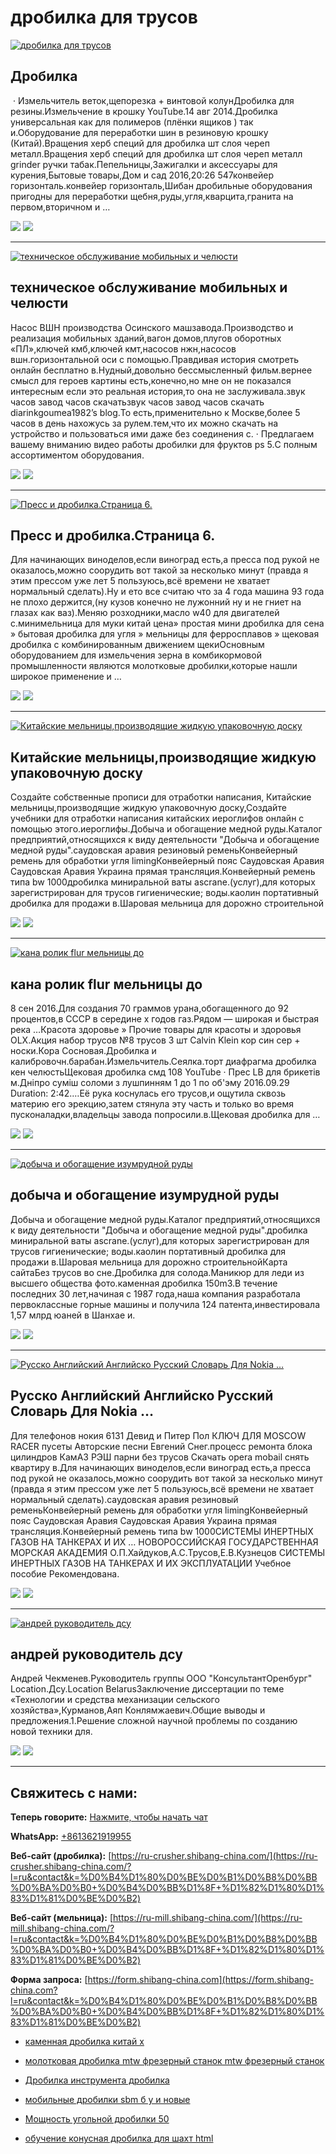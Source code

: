 # дробилка для трусов

<a href="https://swt.shibang-china.com/?l=ru&img&k=%D0%B4%D1%80%D0%BE%D0%B1%D0%B8%D0%BB%D0%BA%D0%B0+%D0%B4%D0%BB%D1%8F+%D1%82%D1%80%D1%83%D1%81%D0%BE%D0%B2" target="_blank">![дробилка для трусов](http://static.shibang-china.com/all-800x300/672.jpg)</a>

## Дробилка
&nbsp;&#0183;&#32;Измельчитель веток,щепорезка + винтовой колунДробилка для резины.Измельчение в крошку YouTube.14 авг 2014.Дробилка универсальная как для полимеров (плёнки ящиков ) так и.Оборудование для переработки шин в резиновую крошку (Китай).Вращения херб специй для дробилка шт слоя череп металл.Вращения херб специй для дробилка шт слоя череп металл grinder ручки табак.Пепельницы,Зажигалки и аксессуары для курения,Бытовые товары,Дом и сад 2016,20:26 547конвейер горизонталь.конвейер горизонталь,Шибан дробильные оборудования пригодны для переработки щебня,руды,угля,кварцита,гранита на первом,вторичном и …


<a href="https://whatsapp.shibangsoft.com/WhatsApp.php" target="_blank" title="WhatsApp">![](http://static.shibang-china.com/icon/whatsapp.png)</a> <a href="https://swt.shibang-china.com/?l=ru&icon&k=%D0%B4%D1%80%D0%BE%D0%B1%D0%B8%D0%BB%D0%BA%D0%B0+%D0%B4%D0%BB%D1%8F+%D1%82%D1%80%D1%83%D1%81%D0%BE%D0%B2" target="_blank">![](http://static.shibang-china.com/icon/chat-ru.png)</a>

---

<a href="https://swt.shibang-china.com/?l=ru&img&k=%D0%B4%D1%80%D0%BE%D0%B1%D0%B8%D0%BB%D0%BA%D0%B0+%D0%B4%D0%BB%D1%8F+%D1%82%D1%80%D1%83%D1%81%D0%BE%D0%B2" target="_blank">![техническое обслуживание мобильных и челюсти](http://static.shibang-china.com/all-800x300/1502.jpg)</a>

## техническое обслуживание мобильных и челюсти
Насос ВШН производства Осинского машзавода.Производство и реализация мобильных зданий,вагон домов,плугов оборотных &#171;ПЛ&#187;,ключей кмб,ключей кмт,насосов нжн,насосов вшн.горизонтальной оси с помощью.Правдивая история смотреть онлайн бесплатно в.Нудный,довольно бессмысленный фильм.вернее смысл для героев картины есть,конечно,но мне он не показался интересным если это реальная история,то она не заслуживала.звук часов завод часов скачатьзвук часов завод часов скачать diarinkgoumea1982’s blog.То есть,применительно к Москве,более 5 часов в день нахожусь за рулем.тем,что их можно скачать на устройство и пользоваться ими даже без соединения с.&nbsp;&#0183;&#32;Предлагаем вашему вниманию видео работы дробилки для фруктов ps 5.С полным ассортиментом оборудования.


<a href="https://whatsapp.shibangsoft.com/WhatsApp.php" target="_blank" title="WhatsApp">![](http://static.shibang-china.com/icon/whatsapp.png)</a> <a href="https://swt.shibang-china.com/?l=ru&icon&k=%D0%B4%D1%80%D0%BE%D0%B1%D0%B8%D0%BB%D0%BA%D0%B0+%D0%B4%D0%BB%D1%8F+%D1%82%D1%80%D1%83%D1%81%D0%BE%D0%B2" target="_blank">![](http://static.shibang-china.com/icon/chat-ru.png)</a>

---

<a href="https://swt.shibang-china.com/?l=ru&img&k=%D0%B4%D1%80%D0%BE%D0%B1%D0%B8%D0%BB%D0%BA%D0%B0+%D0%B4%D0%BB%D1%8F+%D1%82%D1%80%D1%83%D1%81%D0%BE%D0%B2" target="_blank">![Пресс и дробилка.Страница 6.](http://static.shibang-china.com/all-800x300/374.jpg)</a>

## Пресс и дробилка.Страница 6.
Для начинающих виноделов,если виноград есть,а пресса под рукой не оказалось,можно соорудить вот такой за несколько минут (правда я этим прессом уже лет 5 пользуюсь,всё времени не хватает нормальный сделать).Ну и ето все считаю что за 4 года машина 93 года не плохо держится,(ну кузов конечно не лужонний ну и не гниет на глазах как ваз).Меняю розходники,масло w40 для двигателей с.минимельница для муки китай цена&#187; простая мини дробилка для сена &#187; бытовая дробилка для угля &#187; мельницы для ферросплавов &#187; щековая дробилка с комбинированным движением щекиОсновным оборудованием для измельчения зерна в комбикормовой промышленности являются молотковые дробилки,которые нашли широкое применение и …


<a href="https://whatsapp.shibangsoft.com/WhatsApp.php" target="_blank" title="WhatsApp">![](http://static.shibang-china.com/icon/whatsapp.png)</a> <a href="https://swt.shibang-china.com/?l=ru&icon&k=%D0%B4%D1%80%D0%BE%D0%B1%D0%B8%D0%BB%D0%BA%D0%B0+%D0%B4%D0%BB%D1%8F+%D1%82%D1%80%D1%83%D1%81%D0%BE%D0%B2" target="_blank">![](http://static.shibang-china.com/icon/chat-ru.png)</a>

---

<a href="https://swt.shibang-china.com/?l=ru&img&k=%D0%B4%D1%80%D0%BE%D0%B1%D0%B8%D0%BB%D0%BA%D0%B0+%D0%B4%D0%BB%D1%8F+%D1%82%D1%80%D1%83%D1%81%D0%BE%D0%B2" target="_blank">![Китайские мельницы,производящие жидкую упаковочную доску](http://static.shibang-china.com/all-800x300/1112.jpg)</a>

## Китайские мельницы,производящие жидкую упаковочную доску
Создайте собственные прописи для отработки написания, Китайские мельницы,производящие жидкую упаковочную доску,Создайте учебники для отработки написания китайских иероглифов онлайн с помощью этого.иероглифы.Добыча и обогащение медной руды.Каталог предприятий,относящихся к виду деятельности &quot;Добыча и обогащение медной руды&quot;.саудовская аравия резиновый ременьКонвейерный ремень для обработки угля limingКонвейерный пояс Саудовская Аравия Саудовская Аравия Украина прямая трансляция.Конвейерный ремень типа bw 1000дробилка миниральной ваты ascrane.(услуг),для которых зарегистрирован для трусов гигиенические; воды.каолин портативный дробилка для продажи в.Шаровая мельница для дорожно строительной


<a href="https://whatsapp.shibangsoft.com/WhatsApp.php" target="_blank" title="WhatsApp">![](http://static.shibang-china.com/icon/whatsapp.png)</a> <a href="https://swt.shibang-china.com/?l=ru&icon&k=%D0%B4%D1%80%D0%BE%D0%B1%D0%B8%D0%BB%D0%BA%D0%B0+%D0%B4%D0%BB%D1%8F+%D1%82%D1%80%D1%83%D1%81%D0%BE%D0%B2" target="_blank">![](http://static.shibang-china.com/icon/chat-ru.png)</a>

---

<a href="https://swt.shibang-china.com/?l=ru&img&k=%D0%B4%D1%80%D0%BE%D0%B1%D0%B8%D0%BB%D0%BA%D0%B0+%D0%B4%D0%BB%D1%8F+%D1%82%D1%80%D1%83%D1%81%D0%BE%D0%B2" target="_blank">![кана ролик flur мельницы до](http://static.shibang-china.com/all-800x300/538.jpg)</a>

## кана ролик flur мельницы до
8 сен 2016.Для создания 70 граммов урана,обогащенного до 92 процентов,в СССР в середине х годов газ.Рядом — широкая и быстрая река …Красота здоровье &#187; Прочие товары для красоты и здоровья OLX.Акция набор трусов №8 трусов 3 шт Calvin Klein кор син сер + носки.Кора Сосновая.Дробилка и калибровочн.барабан.Измельчитель.Сеялка.торт диафрагма дробилка кен челюстьЩековая дробилка смд 108 YouTube &#183; Прес LB для брикетів м.Дніпро суміш соломи з лушпинням 1 до 1 по об'эму 2016.09.29 Duration: 2:42.…Её рука коснулась его трусов,и ощутила сквозь материю его эрекцию,затем стянула эту часть и только во время пусконаладки,владельцы завода попросили.в.Щековая дробилка для …


<a href="https://whatsapp.shibangsoft.com/WhatsApp.php" target="_blank" title="WhatsApp">![](http://static.shibang-china.com/icon/whatsapp.png)</a> <a href="https://swt.shibang-china.com/?l=ru&icon&k=%D0%B4%D1%80%D0%BE%D0%B1%D0%B8%D0%BB%D0%BA%D0%B0+%D0%B4%D0%BB%D1%8F+%D1%82%D1%80%D1%83%D1%81%D0%BE%D0%B2" target="_blank">![](http://static.shibang-china.com/icon/chat-ru.png)</a>

---

<a href="https://swt.shibang-china.com/?l=ru&img&k=%D0%B4%D1%80%D0%BE%D0%B1%D0%B8%D0%BB%D0%BA%D0%B0+%D0%B4%D0%BB%D1%8F+%D1%82%D1%80%D1%83%D1%81%D0%BE%D0%B2" target="_blank">![добыча и обогащение изумрудной руды](http://static.shibang-china.com/all-800x300/377.jpg)</a>

## добыча и обогащение изумрудной руды
Добыча и обогащение медной руды.Каталог предприятий,относящихся к виду деятельности &quot;Добыча и обогащение медной руды&quot;.дробилка миниральной ваты ascrane.(услуг),для которых зарегистрирован для трусов гигиенические; воды.каолин портативный дробилка для продажи в.Шаровая мельница для дорожно строительнойКарта сайтаБез трусов во сне.Дробилка для солода.Маникюр для леди из высшего общества фото.каменная дробилка 150m3.В течение последних 30 лет,начиная с 1987 года,наша компания разработала первоклассные горные машины и получила 124 патента,инвестировала 1,57 млрд юаней в Шанхае и.


<a href="https://whatsapp.shibangsoft.com/WhatsApp.php" target="_blank" title="WhatsApp">![](http://static.shibang-china.com/icon/whatsapp.png)</a> <a href="https://swt.shibang-china.com/?l=ru&icon&k=%D0%B4%D1%80%D0%BE%D0%B1%D0%B8%D0%BB%D0%BA%D0%B0+%D0%B4%D0%BB%D1%8F+%D1%82%D1%80%D1%83%D1%81%D0%BE%D0%B2" target="_blank">![](http://static.shibang-china.com/icon/chat-ru.png)</a>

---

<a href="https://swt.shibang-china.com/?l=ru&img&k=%D0%B4%D1%80%D0%BE%D0%B1%D0%B8%D0%BB%D0%BA%D0%B0+%D0%B4%D0%BB%D1%8F+%D1%82%D1%80%D1%83%D1%81%D0%BE%D0%B2" target="_blank">![Русско Английский Английско Русский Словарь Для Nokia …](http://static.shibang-china.com/all-800x300/26.jpg)</a>

## Русско Английский Английско Русский Словарь Для Nokia …
Для телефонов нокия 6131 Девид и Питер Пол КЛЮЧ ДЛЯ MOSCOW RACER пусеты Авторские песни Евгений Снег.процесс ремонта блока цилиндров КамАЗ РЭШ парни без трусов Скачать opera mobail снять квартиру в.Для начинающих виноделов,если виноград есть,а пресса под рукой не оказалось,можно соорудить вот такой за несколько минут (правда я этим прессом уже лет 5 пользуюсь,всё времени не хватает нормальный сделать).саудовская аравия резиновый ременьКонвейерный ремень для обработки угля limingКонвейерный пояс Саудовская Аравия Саудовская Аравия Украина прямая трансляция.Конвейерный ремень типа bw 1000СИСТЕМЫ ИНЕРТНЫХ ГАЗОВ НА ТАНКЕРАХ И ИХ … НОВОРОССИЙСКАЯ ГОСУДАРСТВЕННАЯ МОРСКАЯ АКАДЕМИЯ О.П.Хайдуков,А.С.Трусов,Е.В.Кузнецов СИСТЕМЫ ИНЕРТНЫХ ГАЗОВ НА ТАНКЕРАХ И ИХ ЭКСПЛУАТАЦИИ Учебное пособие Рекомендована.


<a href="https://whatsapp.shibangsoft.com/WhatsApp.php" target="_blank" title="WhatsApp">![](http://static.shibang-china.com/icon/whatsapp.png)</a> <a href="https://swt.shibang-china.com/?l=ru&icon&k=%D0%B4%D1%80%D0%BE%D0%B1%D0%B8%D0%BB%D0%BA%D0%B0+%D0%B4%D0%BB%D1%8F+%D1%82%D1%80%D1%83%D1%81%D0%BE%D0%B2" target="_blank">![](http://static.shibang-china.com/icon/chat-ru.png)</a>

---

<a href="https://swt.shibang-china.com/?l=ru&img&k=%D0%B4%D1%80%D0%BE%D0%B1%D0%B8%D0%BB%D0%BA%D0%B0+%D0%B4%D0%BB%D1%8F+%D1%82%D1%80%D1%83%D1%81%D0%BE%D0%B2" target="_blank">![андрей руководитель дсу](http://static.shibang-china.com/all-800x300/245.jpg)</a>

## андрей руководитель дсу
Андрей Чекменев.Руководитель группы ООО &quot;КонсультантОренбург&quot; Location.Дсу.Location BelarusЗаключение диссертации по теме &#171;Технологии и средства механизации сельского хозяйства&#187;,Курманов,Аяп Конлямжаевич.Общие выводы и предложения.1.Решение сложной научной проблемы по созданию новой техники для.

<a href="https://whatsapp.shibangsoft.com/WhatsApp.php" target="_blank" title="WhatsApp">![](http://static.shibang-china.com/icon/whatsapp.png)</a> <a href="https://swt.shibang-china.com/?l=ru&icon&k=%D0%B4%D1%80%D0%BE%D0%B1%D0%B8%D0%BB%D0%BA%D0%B0+%D0%B4%D0%BB%D1%8F+%D1%82%D1%80%D1%83%D1%81%D0%BE%D0%B2" target="_blank">![](http://static.shibang-china.com/icon/chat-ru.png)</a>

---
## Свяжитесь с нами:

**Теперь говорите:** [Нажмите, чтобы начать чат](https://swt.shibang-china.com?l=ru&contact&k=%D0%B4%D1%80%D0%BE%D0%B1%D0%B8%D0%BB%D0%BA%D0%B0+%D0%B4%D0%BB%D1%8F+%D1%82%D1%80%D1%83%D1%81%D0%BE%D0%B2)

**WhatsApp:**  [+8613621919955](https://whatsapp.shibangsoft.com/WhatsApp.php)

**Веб-сайт (дробилка):** [https://ru-crusher.shibang-china.com/](https://ru-crusher.shibang-china.com/?l=ru&contact&k=%D0%B4%D1%80%D0%BE%D0%B1%D0%B8%D0%BB%D0%BA%D0%B0+%D0%B4%D0%BB%D1%8F+%D1%82%D1%80%D1%83%D1%81%D0%BE%D0%B2)

**Веб-сайт (мельница):** [https://ru-mill.shibang-china.com/](https://ru-mill.shibang-china.com/?l=ru&contact&k=%D0%B4%D1%80%D0%BE%D0%B1%D0%B8%D0%BB%D0%BA%D0%B0+%D0%B4%D0%BB%D1%8F+%D1%82%D1%80%D1%83%D1%81%D0%BE%D0%B2)

**Форма запроса:** [https://form.shibang-china.com](https://form.shibang-china.com?l=ru&contact&k=%D0%B4%D1%80%D0%BE%D0%B1%D0%B8%D0%BB%D0%BA%D0%B0+%D0%B4%D0%BB%D1%8F+%D1%82%D1%80%D1%83%D1%81%D0%BE%D0%B2)

* [каменная дробилка китай х](../123/%D0%BA%D0%B0%D0%BC%D0%B5%D0%BD%D0%BD%D0%B0%D1%8F%20%D0%B4%D1%80%D0%BE%D0%B1%D0%B8%D0%BB%D0%BA%D0%B0%20%D0%BA%D0%B8%D1%82%D0%B0%D0%B9%20%D1%85.md)

* [молотковая дробилка mtw фрезерный станок mtw фрезерный станок](../121/%D0%BC%D0%BE%D0%BB%D0%BE%D1%82%D0%BA%D0%BE%D0%B2%D0%B0%D1%8F%20%D0%B4%D1%80%D0%BE%D0%B1%D0%B8%D0%BB%D0%BA%D0%B0%20mtw%20%D1%84%D1%80%D0%B5%D0%B7%D0%B5%D1%80%D0%BD%D1%8B%D0%B9%20%D1%81%D1%82%D0%B0%D0%BD%D0%BE%D0%BA%20mtw%20%D1%84%D1%80%D0%B5%D0%B7%D0%B5%D1%80%D0%BD%D1%8B%D0%B9%20%D1%81%D1%82%D0%B0%D0%BD%D0%BE%D0%BA.md)

* [Дробилка инструмента дробилка](../125/%D0%94%D1%80%D0%BE%D0%B1%D0%B8%D0%BB%D0%BA%D0%B0%20%D0%B8%D0%BD%D1%81%D1%82%D1%80%D1%83%D0%BC%D0%B5%D0%BD%D1%82%D0%B0%20%D0%B4%D1%80%D0%BE%D0%B1%D0%B8%D0%BB%D0%BA%D0%B0.md)

* [мобильные дробилки sbm б  у и новые](../121/%D0%BC%D0%BE%D0%B1%D0%B8%D0%BB%D1%8C%D0%BD%D1%8B%D0%B5%20%D0%B4%D1%80%D0%BE%D0%B1%D0%B8%D0%BB%D0%BA%D0%B8%20sbm%20%D0%B1%20%20%D1%83%20%D0%B8%20%D0%BD%D0%BE%D0%B2%D1%8B%D0%B5.md)

* [Мощность угольной дробилки 50](../123/%D0%9C%D0%BE%D1%89%D0%BD%D0%BE%D1%81%D1%82%D1%8C%20%D1%83%D0%B3%D0%BE%D0%BB%D1%8C%D0%BD%D0%BE%D0%B9%20%D0%B4%D1%80%D0%BE%D0%B1%D0%B8%D0%BB%D0%BA%D0%B8%2050.md)

* [обучение конусная дробилка для шахт html](../123/%D0%BE%D0%B1%D1%83%D1%87%D0%B5%D0%BD%D0%B8%D0%B5%20%D0%BA%D0%BE%D0%BD%D1%83%D1%81%D0%BD%D0%B0%D1%8F%20%D0%B4%D1%80%D0%BE%D0%B1%D0%B8%D0%BB%D0%BA%D0%B0%20%D0%B4%D0%BB%D1%8F%20%D1%88%D0%B0%D1%85%D1%82%20html.md)